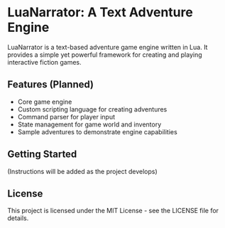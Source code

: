 # LuaNarrator: A Text Adventure Engine

LuaNarrator is a text-based adventure game engine written in Lua. It provides a simple yet powerful framework for creating and playing interactive fiction games.

## Features (Planned)
- Core game engine
- Custom scripting language for creating adventures
- Command parser for player input
- State management for game world and inventory
- Sample adventures to demonstrate engine capabilities

## Getting Started
(Instructions will be added as the project develops)

## License
This project is licensed under the MIT License - see the LICENSE file for details.